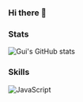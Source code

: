 ### Hi there 👋


### Stats 
![Gui's GitHub stats](https://github-readme-stats.vercel.app/api?username=gui778899&show_icons=true&theme=radical)
### Skills
![JavaScript](https://img.shields.io/badge/-JavaScript-F7DF1E?logo=javascript&logoColor=black)
